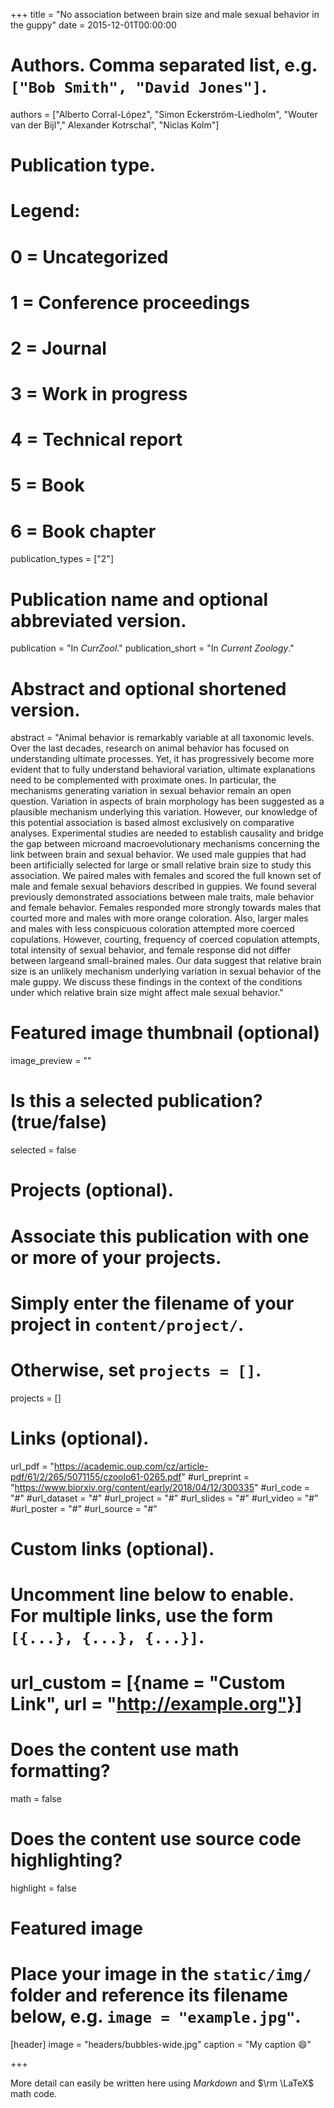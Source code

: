 +++
title = "No association between brain size and male sexual behavior in the guppy"
date = 2015-12-01T00:00:00

# Authors. Comma separated list, e.g. `["Bob Smith", "David Jones"]`.
authors = ["Alberto Corral-López", "Simon Eckerström-Liedholm", "Wouter van der Bijl"," Alexander Kotrschal", "Niclas Kolm"]

# Publication type.
# Legend:
# 0 = Uncategorized
# 1 = Conference proceedings
# 2 = Journal
# 3 = Work in progress
# 4 = Technical report
# 5 = Book
# 6 = Book chapter
publication_types = ["2"]

# Publication name and optional abbreviated version.
publication = "In *CurrZool*."
publication_short =  "In *Current Zoology*."

# Abstract and optional shortened version.
abstract = "Animal behavior is remarkably variable at all taxonomic levels. Over the last decades, research on animal behavior has focused on understanding ultimate processes. Yet, it has progressively become more evident that to fully understand behavioral variation, ultimate explanations need to be complemented with proximate ones. In particular, the mechanisms generating variation in sexual behavior remain an open question. Variation in aspects of brain morphology has been suggested as a plausible mechanism underlying this variation. However, our knowledge of this potential association is based almost exclusively on comparative analyses. Experimental studies are needed to establish causality and bridge the gap between microand macroevolutionary mechanisms concerning the link between brain and sexual behavior. We used male guppies that had been artificially selected for large or small relative brain size to study this association. We paired males with females and scored the full known set of male and female sexual behaviors described in guppies. We found several previously demonstrated associations between male traits, male behavior and female behavior. Females responded more strongly towards males that courted more and males with more orange coloration. Also, larger males and males with less conspicuous coloration attempted more coerced copulations. However, courting, frequency of coerced copulation attempts, total intensity of sexual behavior, and female response did not differ between largeand small-brained males. Our data suggest that relative brain size is an unlikely mechanism underlying variation in sexual behavior of the male guppy. We discuss these findings in the context of the conditions under which relative brain size might affect male sexual behavior."

# Featured image thumbnail (optional)
image_preview = ""

# Is this a selected publication? (true/false)
selected = false

# Projects (optional).
#   Associate this publication with one or more of your projects.
#   Simply enter the filename of your project in `content/project/`.
#   Otherwise, set `projects = []`.
projects = []

# Links (optional).
url_pdf = "https://academic.oup.com/cz/article-pdf/61/2/265/5071155/czoolo61-0265.pdf"
#url_preprint = "https://www.biorxiv.org/content/early/2018/04/12/300335"
#url_code = "#"
#url_dataset = "#"
#url_project = "#"
#url_slides = "#"
#url_video = "#"
#url_poster = "#"
#url_source = "#"

# Custom links (optional).
#   Uncomment line below to enable. For multiple links, use the form `[{...}, {...}, {...}]`.
# url_custom = [{name = "Custom Link", url = "http://example.org"}]

# Does the content use math formatting?
math = false

# Does the content use source code highlighting?
highlight = false

# Featured image
# Place your image in the `static/img/` folder and reference its filename below, e.g. `image = "example.jpg"`.
[header]
image = "headers/bubbles-wide.jpg"
caption = "My caption :smile:"

+++

More detail can easily be written here using *Markdown* and $\rm \LaTeX$ math code.
